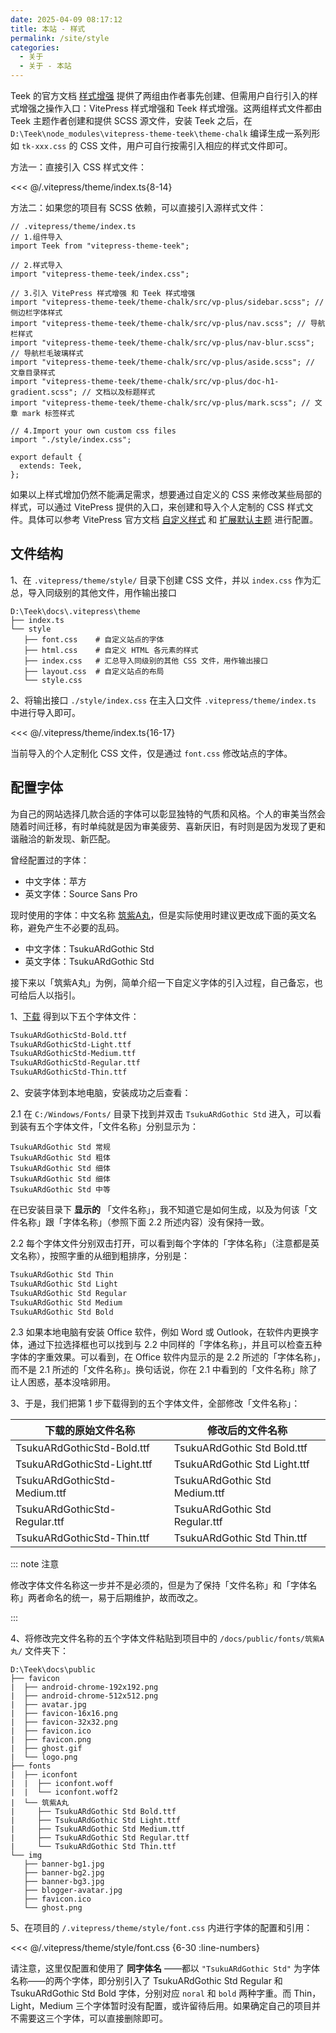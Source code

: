```yaml
---
date: 2025-04-09 08:17:12
title: 本站 - 样式
permalink: /site/style
categories:
  - 关于
  - 关于 - 本站
---
```


Teek 的官方文档 [样式增强](https://vp.teek.top/styles-plus) 提供了两组由作者事先创建、但需用户自行引入的样式增强之操作入口：VitePress 样式增强和 Teek 样式增强。这两组样式文件都由 Teek 主题作者创建和提供 SCSS 源文件，安装 Teek 之后，在 `D:\Teek\node_modules\vitepress-theme-teek\theme-chalk` 编译生成一系列形如 `tk-xxx.css` 的 CSS 文件，用户可自行按需引入相应的样式文件即可。

方法一：直接引入 CSS 样式文件：

<<< @/.vitepress/theme/index.ts{8-14}

方法二：如果您的项目有 SCSS 依赖，可以直接引入源样式文件：

```ts{8-14}
// .vitepress/theme/index.ts
// 1.组件导入
import Teek from "vitepress-theme-teek";

// 2.样式导入
import "vitepress-theme-teek/index.css";

// 3.引入 VitePress 样式增强 和 Teek 样式增强
import "vitepress-theme-teek/theme-chalk/src/vp-plus/sidebar.scss"; // 侧边栏字体样式
import "vitepress-theme-teek/theme-chalk/src/vp-plus/nav.scss"; // 导航栏样式
import "vitepress-theme-teek/theme-chalk/src/vp-plus/nav-blur.scss"; // 导航栏毛玻璃样式
import "vitepress-theme-teek/theme-chalk/src/vp-plus/aside.scss"; // 文章目录样式
import "vitepress-theme-teek/theme-chalk/src/vp-plus/doc-h1-gradient.scss"; // 文档以及标题样式
import "vitepress-theme-teek/theme-chalk/src/vp-plus/mark.scss"; // 文章 mark 标签样式

// 4.Import your own custom css files
import "./style/index.css";

export default {
  extends: Teek,
};
```

如果以上样式增加仍然不能满足需求，想要通过自定义的 CSS 来修改某些局部的样式，可以通过 VitePress 提供的入口，来创建和导入个人定制的 CSS 样式文件。具体可以参考 VitePress 官方文档 [自定义样式](https://vitepress.dev/zh/guide/custom-theme) 和 [扩展默认主题](https://vitepress.dev/zh/guide/extending-default-theme#customizing-css) 进行配置。

<!-- more -->

## 文件结构

1、在 `.vitepress/theme/style/` 目录下创建 CSS 文件，并以 `index.css` 作为汇总，导入同级别的其他文件，用作输出接口

```sh{6}
D:\Teek\docs\.vitepress\theme
├── index.ts
└── style
   ├── font.css    # 自定义站点的字体
   ├── html.css    # 自定义 HTML 各元素的样式
   ├── index.css   # 汇总导入同级别的其他 CSS 文件，用作输出接口
   ├── layout.css  # 自定义站点的布局
   └── style.css
```

2、将输出接口 `./style/index.css` 在主入口文件 `.vitepress/theme/index.ts` 中进行导入即可。

<<< @/.vitepress/theme/index.ts{16-17}

当前导入的个人定制化 CSS 文件，仅是通过 `font.css` 修改站点的字体。

## 配置字体

为自己的网站选择几款合适的字体可以彰显独特的气质和风格。个人的审美当然会随着时间迁移，有时单纯就是因为审美疲劳、喜新厌旧，有时则是因为发现了更和谐融洽的新发现、新匹配。

曾经配置过的字体：

- 中文字体：苹方
- 英文字体：Source Sans Pro

现时使用的字体：中文名称 [筑紫A丸](https://github.com/Zolyn/TsukuARdGothic-Std/blame/main/renamed/TsukuARdGothicStd-Regular.ttf)，但是实际使用时建议更改成下面的英文名称，避免产生不必要的乱码。

- 中文字体：TsukuARdGothic Std
- 英文字体：TsukuARdGothic Std

接下来以「筑紫A丸」为例，简单介绍一下自定义字体的引入过程，自己备忘，也可给后人以指引。

1、[下载](https://github.com/Zolyn/TsukuARdGothic-Std/blame/main/renamed/TsukuARdGothicStd-Regular.ttf) 得到以下五个字体文件：

```md
TsukuARdGothicStd-Bold.ttf
TsukuARdGothicStd-Light.ttf
TsukuARdGothicStd-Medium.ttf
TsukuARdGothicStd-Regular.ttf
TsukuARdGothicStd-Thin.ttf
```

2、安装字体到本地电脑，安装成功之后查看：

2.1 在 `C:/Windows/Fonts/` 目录下找到并双击 `TsukuARdGothic Std` 进入，可以看到装有五个字体文件，「文件名称」分别显示为：

```
TsukuARdGothic Std 常规
TsukuARdGothic Std 粗体
TsukuARdGothic Std 细体
TsukuARdGothic Std 细体
TsukuARdGothic Std 中等
```

在已安装目录下 **显示的** 「文件名称」，我不知道它是如何生成，以及为何该「文件名称」跟「字体名称」（参照下面 2.2 所述内容）没有保持一致。

2.2 每个字体文件分别双击打开，可以看到每个字体的「字体名称」（注意都是英文名称），按照字重的从细到粗排序，分别是：

```md
TsukuARdGothic Std Thin
TsukuARdGothic Std Light
TsukuARdGothic Std Regular
TsukuARdGothic Std Medium
TsukuARdGothic Std Bold
```

2.3 如果本地电脑有安装 Office 软件，例如 Word 或 Outlook，在软件内更换字体，通过下拉选择框也可以找到与 2.2 中同样的「字体名称」，并且可以检查五种字体的字重效果。可以看到，在 Office 软件内显示的是 2.2 所述的「字体名称」，而不是 2.1 所述的「文件名称」。换句话说，你在 2.1 中看到的「文件名称」除了让人困惑，基本没啥卵用。

3、于是，我们把第 1 步下载得到的五个字体文件，全部修改「文件名称」：

| 下载的原始文件名称            | 修改后的文件名称               |
| ----------------------------- | ------------------------------ |
| TsukuARdGothicStd-Bold.ttf    | TsukuARdGothic Std Bold.ttf    |
| TsukuARdGothicStd-Light.ttf   | TsukuARdGothic Std Light.ttf   |
| TsukuARdGothicStd-Medium.ttf  | TsukuARdGothic Std Medium.ttf  |
| TsukuARdGothicStd-Regular.ttf | TsukuARdGothic Std Regular.ttf |
| TsukuARdGothicStd-Thin.ttf    | TsukuARdGothic Std Thin.ttf    |

::: note 注意

修改字体文件名称这一步并不是必须的，但是为了保持「文件名称」和「字体名称」两者命名的统一，易于后期维护，故而改之。

:::

4、将修改完文件名称的五个字体文件粘贴到项目中的 `/docs/public/fonts/筑紫A丸/` 文件夹下：

```md:line-numbers {16-21}
D:\Teek\docs\public
├── favicon
|  ├── android-chrome-192x192.png
|  ├── android-chrome-512x512.png
|  ├── avatar.jpg
|  ├── favicon-16x16.png
|  ├── favicon-32x32.png
|  ├── favicon.ico
|  ├── favicon.png
|  ├── ghost.gif
|  └── logo.png
├── fonts
|  ├── iconfont
|  |  ├── iconfont.woff
|  |  └── iconfont.woff2
|  └── 筑紫A丸
|     ├── TsukuARdGothic Std Bold.ttf
|     ├── TsukuARdGothic Std Light.ttf
|     ├── TsukuARdGothic Std Medium.ttf
|     ├── TsukuARdGothic Std Regular.ttf
|     └── TsukuARdGothic Std Thin.ttf
└── img
   ├── banner-bg1.jpg
   ├── banner-bg2.jpg
   ├── banner-bg3.jpg
   ├── blogger-avatar.jpg
   ├── favicon.ico
   └── ghost.png
```

5、在项目的 `/.vitepress/theme/style/font.css` 内进行字体的配置和引用：

<<< @/.vitepress/theme/style/font.css {6-30 :line-numbers}

请注意，这里仅配置和使用了 **同字体名** ——都以 `"TsukuARdGothic Std"` 为字体名称——的两个字体，即分别引入了 TsukuARdGothic Std Regular 和 TsukuARdGothic Std Bold 字体，分别对应 `noral` 和 `bold` 两种字重。而 Thin，Light，Medium 三个字体暂时没有配置，或许留待后用。如果确定自己的项目并不需要这三个字体，可以直接删除即可。
